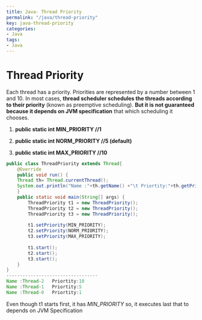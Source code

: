 ```yaml
---
title: Java- Thread Priority
permalink: "/java/thread-priority"
key: java-thread-priority
categories:
- Java
tags:
- Java
---
```


Thread Priority
==================

Each thread has a priority. Priorities are represented by a number between 1 and
10. In most cases, **thread scheduler schedules the threads according to their
priority** (known as preemptive scheduling). **But it is not guaranteed because
it depends on JVM specification** that which scheduling it chooses.

1.  **public static int MIN_PRIORITY //1**

2.  **public static int NORM_PRIORITY //5 (default)**

3.  **public static int MAX_PRIORITY //10**

```java
public class ThreadPriority extends Thread{
	@Override
	public void run() {
	Thread th= Thread.currentThread();	
	System.out.println("Name :"+th.getName() +"\t Priortity:"+th.getPriority());
	}
	public static void main(String[] args) {
		ThreadPriority t1 = new ThreadPriority();
		ThreadPriority t2 = new ThreadPriority();
		ThreadPriority t3 = new ThreadPriority();
		
		t1.setPriority(MIN_PRIORITY);
		t2.setPriority(NORM_PRIORITY);
		t3.setPriority(MAX_PRIORITY);
		
		t1.start();
		t2.start();
		t3.start(); 
	}
}
----------------------------------
Name :Thread-2	 Priortity:10
Name :Thread-1	 Priortity:5
Name :Thread-0	 Priortity:1
```

Even though t1 starts first, it has *MIN_PRIORITY* so, it executes last that to
depends on JVM Specification

